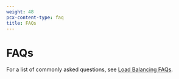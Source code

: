 ```yaml
---
weight: 48
pcx-content-type: faq
title: FAQs
---
```


# FAQs

For a list of commonly asked questions, see [Load Balancing FAQs](https://support.cloudflare.com/hc/articles/4407016052493).